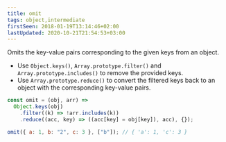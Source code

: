 ```yaml
---
title: omit
tags: object,intermediate
firstSeen: 2018-01-19T13:14:46+02:00
lastUpdated: 2020-10-21T21:54:53+03:00
---
```


Omits the key-value pairs corresponding to the given keys from an object.

- Use `Object.keys()`, `Array.prototype.filter()` and `Array.prototype.includes()` to remove the provided keys.
- Use `Array.prototype.reduce()` to convert the filtered keys back to an object with the corresponding key-value pairs.

```js
const omit = (obj, arr) =>
  Object.keys(obj)
    .filter((k) => !arr.includes(k))
    .reduce((acc, key) => ((acc[key] = obj[key]), acc), {});
```

```js
omit({ a: 1, b: "2", c: 3 }, ["b"]); // { 'a': 1, 'c': 3 }
```
